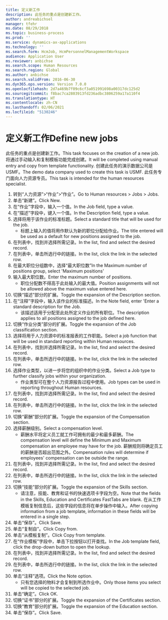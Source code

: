 ```yaml
---
title: 定义新工作
description: 此任务的重点是创建新工作。
author: andreabichsel
manager: tfehr
ms.date: 08/29/2018
ms.topic: business-process
ms.prod: ''
ms.service: dynamics-ax-applications
ms.technology: ''
ms.search.form: HcmJob, HcmPersonnelManagementWorkspace
audience: Application User
ms.reviewer: anbichse
ms.search.scope: Human Resources
ms.search.region: Global
ms.author: anbichse
ms.search.validFrom: 2016-06-30
ms.dyn365.ops.version: Version 7.0.0
ms.openlocfilehash: 2d7a469b7f09c6cf3a051991698a00317dc125d2
ms.sourcegitcommit: f8bac7ca2803913fd236adbc3806259a17a110f4
ms.translationtype: HT
ms.contentlocale: zh-CN
ms.lasthandoff: 02/06/2021
ms.locfileid: "5130246"
---
```

# <a name="define-new-jobs"></a><span data-ttu-id="4641f-103">定义新工作</span><span class="sxs-lookup"><span data-stu-id="4641f-103">Define new jobs</span></span>



<span data-ttu-id="4641f-104">此任务的重点是创建新工作。</span><span class="sxs-lookup"><span data-stu-id="4641f-104">This task focuses on the creation of a new job.</span></span> <span data-ttu-id="4641f-105">将通过手动输入和复制模板功能完成创建。</span><span class="sxs-lookup"><span data-stu-id="4641f-105">It will be completed using manual entry and copy from template functionality.</span></span> <span data-ttu-id="4641f-106">创建此任务的演示数据公司是 USMF。</span><span class="sxs-lookup"><span data-stu-id="4641f-106">The demo data company used to create this task is USMF.</span></span> <span data-ttu-id="4641f-107">此任务专门面向人力资源专员。</span><span class="sxs-lookup"><span data-stu-id="4641f-107">This task is intended for the human resources specialist.</span></span>

1. <span data-ttu-id="4641f-108">转到“人力资源”>“作业”>“作业”。</span><span class="sxs-lookup"><span data-stu-id="4641f-108">Go to Human resources > Jobs > Jobs.</span></span>
2. <span data-ttu-id="4641f-109">单击“新建”。</span><span class="sxs-lookup"><span data-stu-id="4641f-109">Click New.</span></span>
3. <span data-ttu-id="4641f-110">在“作业”字段中，输入一个值。</span><span class="sxs-lookup"><span data-stu-id="4641f-110">In the Job field, type a value.</span></span>
4. <span data-ttu-id="4641f-111">在“描述”字段中，键入一个值。</span><span class="sxs-lookup"><span data-stu-id="4641f-111">In the Description field, type a value.</span></span>
5. <span data-ttu-id="4641f-112">选择将用于该作业的标准标题。</span><span class="sxs-lookup"><span data-stu-id="4641f-112">Select a standard title that will be used for the job.</span></span> 
    * <span data-ttu-id="4641f-113">标题上输入的值将用作默认为新的职位分配给作业。</span><span class="sxs-lookup"><span data-stu-id="4641f-113">The title entered will be used as a default for new positions assigned to the job.</span></span>  
6. <span data-ttu-id="4641f-114">在列表中，找到并选择所需记录。</span><span class="sxs-lookup"><span data-stu-id="4641f-114">In the list, find and select the desired record.</span></span>
7. <span data-ttu-id="4641f-115">在列表中，单击所选行中的链接。</span><span class="sxs-lookup"><span data-stu-id="4641f-115">In the list, click the link in the selected row.</span></span>
8. <span data-ttu-id="4641f-116">在最大职位分组数中，选择“最大职位数”</span><span class="sxs-lookup"><span data-stu-id="4641f-116">In the Maximum number of positions group, select 'Maximum positions'</span></span>
9. <span data-ttu-id="4641f-117">输入最大职位数。</span><span class="sxs-lookup"><span data-stu-id="4641f-117">Enter the maximum number of positions.</span></span> 
    * <span data-ttu-id="4641f-118">职位分配数不得高于此处输入的最大值。</span><span class="sxs-lookup"><span data-stu-id="4641f-118">Position assignments will not be allowed above the maximum value entered here.</span></span>  
10. <span data-ttu-id="4641f-119">切换“描述”部分的扩展。</span><span class="sxs-lookup"><span data-stu-id="4641f-119">Toggle the expansion of the Description section.</span></span>
11. <span data-ttu-id="4641f-120">在“注释”字段中，输入该作业的标准描述。</span><span class="sxs-lookup"><span data-stu-id="4641f-120">In the Note field, enter 'Enter a standard description for the Job.</span></span>
    * <span data-ttu-id="4641f-121">该描述适用于分配至此处所定义作业的所有职位。</span><span class="sxs-lookup"><span data-stu-id="4641f-121">The description applies to all positions assigned to the job defined here.</span></span>  
12. <span data-ttu-id="4641f-122">切换“作业分类”部分的扩展。</span><span class="sxs-lookup"><span data-stu-id="4641f-122">Toggle the expansion of the Job classification section.</span></span>
13. <span data-ttu-id="4641f-123">选择将用于人力资源中的标准报表的工作职能。</span><span class="sxs-lookup"><span data-stu-id="4641f-123">Select a job function that will be used in standard reporting within Human resources.</span></span>
14. <span data-ttu-id="4641f-124">在列表中，找到并选择所需记录。</span><span class="sxs-lookup"><span data-stu-id="4641f-124">In the list, find and select the desired record.</span></span>
15. <span data-ttu-id="4641f-125">在列表中，单击所选行中的链接。</span><span class="sxs-lookup"><span data-stu-id="4641f-125">In the list, click the link in the selected row.</span></span>
16. <span data-ttu-id="4641f-126">选择作业类型，以进一步将您的组织中的作业分类。</span><span class="sxs-lookup"><span data-stu-id="4641f-126">Select a Job type to further classify jobs within your organization.</span></span> 
    * <span data-ttu-id="4641f-127">作业类型可在整个人力资源报告过程中使用。</span><span class="sxs-lookup"><span data-stu-id="4641f-127">Job types can be used in reporting throughout Human resources.</span></span>  
17. <span data-ttu-id="4641f-128">在列表中，找到并选择所需记录。</span><span class="sxs-lookup"><span data-stu-id="4641f-128">In the list, find and select the desired record.</span></span>
18. <span data-ttu-id="4641f-129">在列表中，单击所选行中的链接。</span><span class="sxs-lookup"><span data-stu-id="4641f-129">In the list, click the link in the selected row.</span></span>
19. <span data-ttu-id="4641f-130">切换“薪酬”部分的扩展。</span><span class="sxs-lookup"><span data-stu-id="4641f-130">Toggle the expansion of the Compensation section.</span></span>
20. <span data-ttu-id="4641f-131">选择薪酬级别。</span><span class="sxs-lookup"><span data-stu-id="4641f-131">Select a compensation level.</span></span>
    * <span data-ttu-id="4641f-132">薪酬水平将定义员工就工作可拥有的最少和最多薪酬。</span><span class="sxs-lookup"><span data-stu-id="4641f-132">The compensation level will define the Minimum and Maximum compensation an employee may have for the job.</span></span> <span data-ttu-id="4641f-133">薪酬规则将确定员工的薪酬是否超出范围之外。</span><span class="sxs-lookup"><span data-stu-id="4641f-133">Compensation rules will determine if employees' compensation can be outside the range.</span></span>  
21. <span data-ttu-id="4641f-134">在列表中，找到并选择所需记录。</span><span class="sxs-lookup"><span data-stu-id="4641f-134">In the list, find and select the desired record.</span></span>
22. <span data-ttu-id="4641f-135">在列表中，单击所选行中的链接。</span><span class="sxs-lookup"><span data-stu-id="4641f-135">In the list, click the link in the selected row.</span></span>
23. <span data-ttu-id="4641f-136">切换“技能”部分的扩展。</span><span class="sxs-lookup"><span data-stu-id="4641f-136">Toggle the expansion of the Skills section.</span></span>
    * <span data-ttu-id="4641f-137">请注意，技能、教育和证书的快速选项卡字段为空。</span><span class="sxs-lookup"><span data-stu-id="4641f-137">Note that the fields in the Skills, Education and Certificates FastTabs are blank.</span></span> <span data-ttu-id="4641f-138">在从工作模板复制信息后，这些字段的信息将在单步操作中输入。</span><span class="sxs-lookup"><span data-stu-id="4641f-138">After copying information from a job template, information in these fields will be entered in a single step.</span></span>   
24. <span data-ttu-id="4641f-139">单击“保存”。</span><span class="sxs-lookup"><span data-stu-id="4641f-139">Click Save.</span></span>
25. <span data-ttu-id="4641f-140">单击“复制自”。</span><span class="sxs-lookup"><span data-stu-id="4641f-140">Click Copy from.</span></span>
26. <span data-ttu-id="4641f-141">单击“从模板复制”。</span><span class="sxs-lookup"><span data-stu-id="4641f-141">Click Copy from template.</span></span>
27. <span data-ttu-id="4641f-142">在“作业模板”字段中，单击下拉按钮以打开查找。</span><span class="sxs-lookup"><span data-stu-id="4641f-142">In the Job template field, click the drop-down button to open the lookup.</span></span>
28. <span data-ttu-id="4641f-143">在列表中，找到并选择所需记录。</span><span class="sxs-lookup"><span data-stu-id="4641f-143">In the list, find and select the desired record.</span></span>
29. <span data-ttu-id="4641f-144">在列表中，单击所选行中的链接。</span><span class="sxs-lookup"><span data-stu-id="4641f-144">In the list, click the link in the selected row.</span></span>
30. <span data-ttu-id="4641f-145">单击“注释”选项。</span><span class="sxs-lookup"><span data-stu-id="4641f-145">Click the Note option.</span></span>
    * <span data-ttu-id="4641f-146">只有您选择的物料才会复制到所选作业中。</span><span class="sxs-lookup"><span data-stu-id="4641f-146">Only those items you select will be copied to the selected job.</span></span>    
31. <span data-ttu-id="4641f-147">单击“确定”。</span><span class="sxs-lookup"><span data-stu-id="4641f-147">Click OK.</span></span>
32. <span data-ttu-id="4641f-148">切换“证书”部分的扩展。</span><span class="sxs-lookup"><span data-stu-id="4641f-148">Toggle the expansion of the Certificates section.</span></span>
33. <span data-ttu-id="4641f-149">切换“教育”部分的扩展。</span><span class="sxs-lookup"><span data-stu-id="4641f-149">Toggle the expansion of the Education section.</span></span>
34. <span data-ttu-id="4641f-150">单击“保存”。</span><span class="sxs-lookup"><span data-stu-id="4641f-150">Click Save.</span></span>

